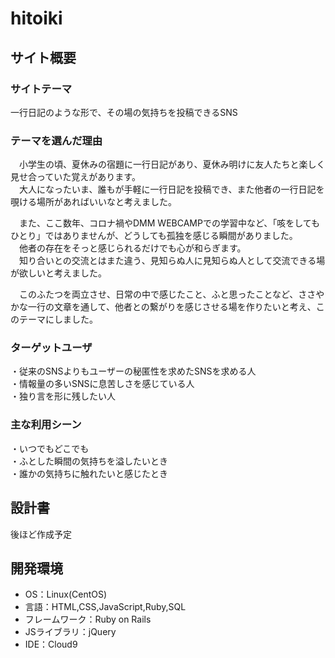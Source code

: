 # hitoiki
## サイト概要
### サイトテーマ
一行日記のような形で、その場の気持ちを投稿できるSNS

### テーマを選んだ理由
　小学生の頃、夏休みの宿題に一行日記があり、夏休み明けに友人たちと楽しく見せ合っていた覚えがあります。<br>
　大人になったいま、誰もが手軽に一行日記を投稿でき、また他者の一行日記を覗ける場所があればいいなと考えました。<br>

　また、ここ数年、コロナ禍やDMM WEBCAMPでの学習中など、「咳をしてもひとり」ではありませんが、どうしても孤独を感じる瞬間がありました。<br>
　他者の存在をそっと感じられるだけでも心が和らぎます。<br>
　知り合いとの交流とはまた違う、見知らぬ人に見知らぬ人として交流できる場が欲しいと考えました。<br>

　このふたつを両立させ、日常の中で感じたこと、ふと思ったことなど、ささやかな一行の文章を通して、他者との繋がりを感じさせる場を作りたいと考え、このテーマにしました。

### ターゲットユーザ
・従来のSNSよりもユーザーの秘匿性を求めたSNSを求める人<br>
・情報量の多いSNSに息苦しさを感じている人<br>
・独り言を形に残したい人
​
### 主な利用シーン
・いつでもどこでも<br>
・ふとした瞬間の気持ちを溢したいとき<br>
・誰かの気持ちに触れたいと感じたとき
​
## 設計書
後ほど作成予定
​
## 開発環境
- OS：Linux(CentOS)
- 言語：HTML,CSS,JavaScript,Ruby,SQL
- フレームワーク：Ruby on Rails
- JSライブラリ：jQuery
- IDE：Cloud9
​
<!-- ## 使用素材 -->
<!-- - 外部サービスの画像素材・音声素材を使用した場合は、必ずサービス名とURLを明記してください。 -->
<!-- - アプリケーションの実装に使用したgem/bootstrapのリファレンスなどの記載は不要です。 -->
<!-- - 使用しない場合は、使用素材の項目をREADMEから削除してください。 -->
<!-- - 架空の団体・題材を前提にポートフォリオを制作する場合、下記のテンプレートを当項目内に記載しましょう。 -->
<!-- 【テンプレート】 -->
<!-- 著作権を考慮し、架空のデータを扱う予定です。 -->
<!-- なお今後、実在するデータを利用する際には、事前に著作権保持者と契約を結んだ上で利用します。 -->